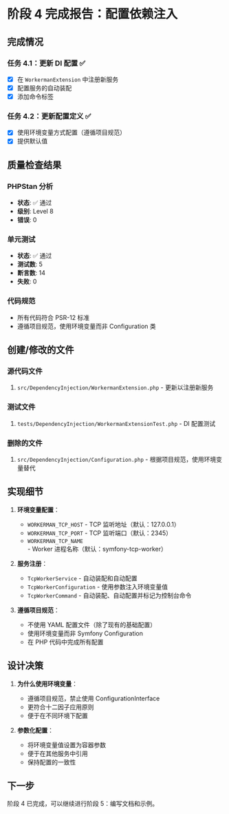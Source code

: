 # 阶段 4 完成报告：配置依赖注入

## 完成情况

### 任务 4.1：更新 DI 配置 ✅
- [x] 在 `WorkermanExtension` 中注册新服务
- [x] 配置服务的自动装配
- [x] 添加命令标签

### 任务 4.2：更新配置定义 ✅
- [x] 使用环境变量方式配置（遵循项目规范）
- [x] 提供默认值

## 质量检查结果

### PHPStan 分析
- **状态**: ✅ 通过
- **级别**: Level 8
- **错误**: 0

### 单元测试
- **状态**: ✅ 通过
- **测试数**: 5
- **断言数**: 14
- **失败**: 0

### 代码规范
- 所有代码符合 PSR-12 标准
- 遵循项目规范，使用环境变量而非 Configuration 类

## 创建/修改的文件

### 源代码文件
1. `src/DependencyInjection/WorkermanExtension.php` - 更新以注册新服务

### 测试文件
1. `tests/DependencyInjection/WorkermanExtensionTest.php` - DI 配置测试

### 删除的文件
1. `src/DependencyInjection/Configuration.php` - 根据项目规范，使用环境变量替代

## 实现细节

1. **环境变量配置**：
   - `WORKERMAN_TCP_HOST` - TCP 监听地址（默认：127.0.0.1）
   - `WORKERMAN_TCP_PORT` - TCP 监听端口（默认：2345）
   - `WORKERMAN_TCP_NAME` - Worker 进程名称（默认：symfony-tcp-worker）

2. **服务注册**：
   - `TcpWorkerService` - 自动装配和自动配置
   - `TcpWorkerConfiguration` - 使用参数注入环境变量值
   - `TcpWorkerCommand` - 自动装配、自动配置并标记为控制台命令

3. **遵循项目规范**：
   - 不使用 YAML 配置文件（除了现有的基础配置）
   - 使用环境变量而非 Symfony Configuration
   - 在 PHP 代码中完成所有配置

## 设计决策

1. **为什么使用环境变量**：
   - 遵循项目规范，禁止使用 ConfigurationInterface
   - 更符合十二因子应用原则
   - 便于在不同环境下配置

2. **参数化配置**：
   - 将环境变量值设置为容器参数
   - 便于在其他服务中引用
   - 保持配置的一致性

## 下一步

阶段 4 已完成，可以继续进行阶段 5：编写文档和示例。